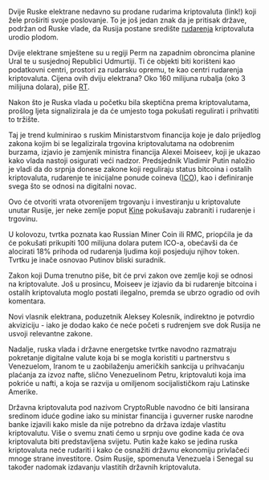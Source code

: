 Dvije Ruske elektrane nedavno su prodane rudarima kriptovaluta (link!) koji žele proširiti svoje poslovanje. To je još jedan znak da je pritisak države, podržan od Ruske vlade, da Rusija postane središte [rudarenja][mining] kriptovaluta urodio plodom.

Dvije elektrane smještene su u regiji Perm na zapadnim obroncima planine Ural te u susjednoj Republici Udmurtiji. Ti će objekti biti korišteni kao podatkovni centri, prostori za rudarsku opremu, te kao centri rudarenja kriptovaluta. Cijena ovih dviju elektrana? Oko 160 milijuna rubalja (oko 3 milijuna dolara), piše [RT][rt].

Nakon što je Ruska vlada u početku bila skeptična prema kriptovalutama, prošlog ljeta signalizirala je da će umjesto toga pokušati regulirati i prihvatiti to tržište.

Taj je trend kulminirao s ruskim Ministarstvom financija koje je dalo prijedlog zakona kojim bi se legalizirala trgovina kriptovalutama na odobrenim burzama, izjavio je zamjenik ministra financija Alexei Moiseev, koji je ukazao kako vlada nastoji osigurati veći nadzor. Predsjednik Vladimir Putin naložio je vladi da do srpnja donese zakone koji reguliraju status bitcoina i ostalih kriptovaluta, rudarenje te inicijalne ponude coineva ([ICO][ico]), kao i definiranje svega što se odnosi na digitalni novac.

Ovo će otvoriti vrata otvorenijem trgovanju i investiranju u kriptovalute unutar Rusije, jer neke zemlje poput [Kine][kina] pokušavaju zabraniti i rudarenje i trgovinu.

U kolovozu, tvrtka poznata kao Russian Miner Coin ili RMC, priopćila je da će pokušati prikupiti 100 milijuna dolara putem ICO-a, obećavši da će alocirati 18% prihoda od rudarenja ljudima koji posjeduju njihov token. Tvrtku je inače osnovao Putinov bliski suradnik.

Zakon koji Duma trenutno piše, bit će prvi zakon ove zemlje koji se odnosi na kriptovalute. Još u prosincu, Moiseev je izjavio da bi rudarenje bitcoina i ostalih kriptovaluta moglo postati ilegalno, premda se ubrzo ogradio od ovih komentara.

Novi vlasnik elektrana, poduzetnik Aleksey Kolesnik, indirektno je potvrdio akviziciju - iako je dodao kako će neće početi s rudrenjem sve dok Rusija ne usvoji relevantne zakone.

Nadalje, ruska vlada i državne energetske tvrtke navodno razmatraju pokretanje digitalne valute koja bi se mogla koristiti u partnerstvu s Venezuelom, Iranom te u zaobilaženju američkih sankcija u prihvaćanju plaćanja za izvoz nafte, slično Venezuelinom Petru, kriptovaluti koja ima pokriće u nafti, a koja se razvija u omiljenom socijalističkom raju Latinske Amerike. 

Državna kriptovaluta pod nazivom CryptoRuble navodno će biti lansirana sredinom iduće godine iako su ministar financija i guverner ruske narodne banke izjavili kako misle da nije potrebno da država izdaje vlastitu kriptovalutu. Više o svemu znati ćemo u srpnju ove godine kada će ova kriptovaluta biti predstavljena svijetu. Putin kaže kako se jedina ruska kriptovaluta neće rudariti i kako će osnažiti državnu ekonomiju privlačeći mnoge strane investitore. Osim Rusije, spomenuta Venezuela i Senegal su također nadomak izdavanju vlastitih državnih kriptovaluta.



[rt]: https://www.rt.com/business/415811-russia-power-station-cryptocurrenct-mining/
[mining]: https://bitfalls.com/hr/glossary/#mining
[ico]: https://bitfalls.com/hr/glossary/#ico
[kina]: https://bitfalls.com/hr/2018/01/16/pboc-official-calls-wider-ban-chinese-crypto-trading-report/
